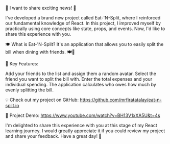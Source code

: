 🚀 I want to share exciting news! 🌟

I've developed a brand new project called Eat-'N-Split, where I reinforced our fundamental knowledge of React. In this project, I improved myself by practically using core concepts like state, props, and events. Now, I'd like to share this experience with you.

🍽️ What is Eat-'N-Split? It's an application that allows you to easily split the bill when dining with friends. 🍽️💸

📌 Key Features:

Add your friends to the list and assign them a random avatar. Select the friend you want to split the bill with. Enter the total expenses and your individual spending. The application calculates who owes how much by evenly splitting the bill.

💡 Check out my project on GitHub: https://github.com/mrfiratatalay/eat-n-split.io

🚀 Project Demo: https://www.youtube.com/watch?v=BH13V1xXA5U&t=4s

I'm delighted to share this experience with you at this stage of my React learning journey. I would greatly appreciate it if you could review my project and share your feedback. Have a great day! 🌟
